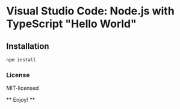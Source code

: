 # Visual Studio Code: Node.js with TypeScript "Hello World"

## Installation

```
npm install
```

### License
MIT-licensed

** Enjoy! **
